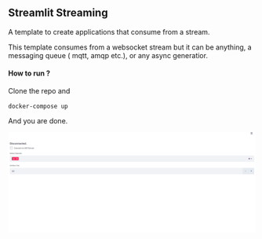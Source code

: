 ## Streamlit Streaming

A template to create applications that consume from a stream.

This template consumes from a websocket stream but it can be anything, a messaging queue ( mqtt, amqp etc.), or any async generatior.

#### How to run ?

Clone the repo and

```
docker-compose up
```

And you are done.

![snippet](assets/snippet.gif)